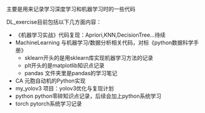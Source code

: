 主要是用来记录学习深度学习和机器学习时的一些代码

DL_exercise目前包括以下几方面内容：
- 《机器学习实战》代码复现：Apriori,KNN,DecisionTree...待续
- MachineLearning 与机器学习/数据分析相关代码，对标《python数据科学手册》
	- sklearn开头的是用sklearn库实现机器学习方法的记录
	- plt开头的是matplotlib知识点记录
	- pandas 文件夹里是pandas的学习笔记
- CA 元胞自动机的Python实现
- my_yolov3 项目：yolov3优化与复现计划
- python python零碎知识点记录，后续会加上python系统学习
- torch pytorch系统学习记录